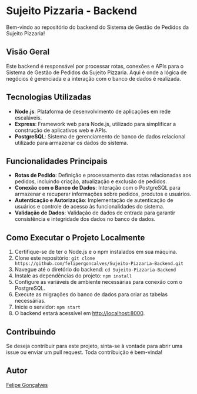# Sujeito Pizzaria - Backend

Bem-vindo ao repositório do backend do Sistema de Gestão de Pedidos da Sujeito Pizzaria!

## Visão Geral

Este backend é responsável por processar rotas, conexões e APIs para o Sistema de Gestão de Pedidos da Sujeito Pizzaria. Aqui é onde a lógica de negócios é gerenciada e a interação com o banco de dados é realizada.

## Tecnologias Utilizadas

- **Node.js**: Plataforma de desenvolvimento de aplicações em rede escaláveis.
- **Express**: Framework web para Node.js, utilizado para simplificar a construção de aplicativos web e APIs.
- **PostgreSQL**: Sistema de gerenciamento de banco de dados relacional utilizado para armazenar os dados do sistema.

## Funcionalidades Principais

- **Rotas de Pedido**: Definição e processamento das rotas relacionadas aos pedidos, incluindo criação, atualização e exclusão de pedidos.
- **Conexão com o Banco de Dados**: Interação com o PostgreSQL para armazenar e recuperar informações sobre pedidos, produtos e usuários.
- **Autenticação e Autorização**: Implementação de autenticação de usuários e controle de acesso às funcionalidades do sistema.
- **Validação de Dados**: Validação de dados de entrada para garantir consistência e integridade dos dados no banco de dados.

## Como Executar o Projeto Localmente

1. Certifique-se de ter o Node.js e o npm instalados em sua máquina.
2. Clone este repositório: `git clone https://github.com/felipergoncalves/Sujeito-Pizzaria-Backend.git`
3. Navegue até o diretório do backend: `cd Sujeito-Pizzaria-Backend`
4. Instale as dependências do projeto: `npm install`
5. Configure as variáveis de ambiente necessárias para conexão com o PostgreSQL.
6. Execute as migrações do banco de dados para criar as tabelas necessárias.
7. Inicie o servidor: `npm start`
8. O backend estará acessível em [http://localhost:8000](http://localhost:8000).

## Contribuindo

Se deseja contribuir para este projeto, sinta-se à vontade para abrir uma issue ou enviar um pull request. Toda contribuição é bem-vinda!

## Autor

[Felipe Gonçalves](https://github.com/felipergoncalves)
